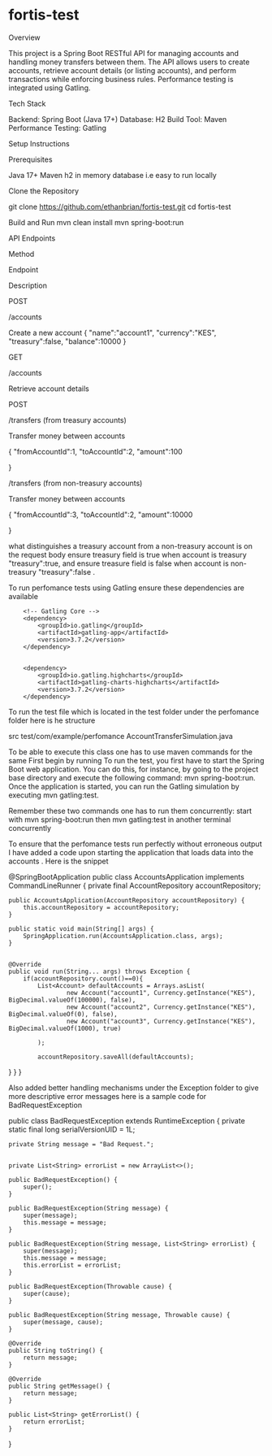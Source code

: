 # fortis-test

Overview

This project is a Spring Boot RESTful API for managing accounts and handling money transfers between them. The API allows users to create accounts, retrieve account details (or listing accounts), and perform transactions while enforcing business rules. Performance testing is integrated using Gatling.

Tech Stack

Backend: Spring Boot (Java 17+)
Database: H2
Build Tool: Maven
Performance Testing: Gatling

Setup Instructions

Prerequisites

Java 17+
Maven
h2 in memory database i.e easy to run locally

Clone the Repository

git clone https://github.com/ethanbrian/fortis-test.git
cd fortis-test

Build and Run
mvn clean install
mvn spring-boot:run

API Endpoints

Method

Endpoint

Description

POST

/accounts

Create a new account
{
    "name":"account1",
    "currency":"KES",
    "treasury":false,
    "balance":10000
}

GET

/accounts

Retrieve account details

POST

/transfers  (from treasury accounts)

Transfer money between accounts

{
    "fromAccountId":1,
    "toAccountId":2,
    "amount":100

}

/transfers  (from non-treasury accounts)

Transfer money between accounts

{
    "fromAccountId":3,
    "toAccountId":2,
    "amount":10000

}

what distinguishes  a treasury account from a non-treasury account is on the request body ensure treasury field is true when account is treasury  "treasury":true, and ensure treasure field is false when account is  non-treasury "treasury":false .

To run perfomance tests using Gatling ensure these dependencies are available 

		<!-- Gatling Core -->
		<dependency>
			<groupId>io.gatling</groupId>
			<artifactId>gatling-app</artifactId>
			<version>3.7.2</version>
		</dependency>


		<dependency>
			<groupId>io.gatling.highcharts</groupId>
			<artifactId>gatling-charts-highcharts</artifactId>
			<version>3.7.2</version>
		</dependency>

To run the test file which is located in the test folder under the perfomance folder
here is he structure 

src
test/com/example/perfomance
 AccountTransferSimulation.java

To be able to execute this class one has to use maven commands for the same 
First begin by running To run the test, you first have to start the Spring Boot web application. 
You can do this, for instance, by going to the project base directory and execute the following command: 
mvn spring-boot:run.
Once the application is started, you can run the Gatling simulation by executing
 mvn gatling:test.

 Remember these two commands one has to run them concurrently: start with mvn spring-boot:run then mvn gatling:test in another terminal concurrently

To ensure that the perfomance tests run perfectly without erroneous output I have added a code upon starting the application that loads data into the accounts . Here is the snippet 

@SpringBootApplication
public class AccountsApplication implements CommandLineRunner {
private final AccountRepository accountRepository;

    public AccountsApplication(AccountRepository accountRepository) {
        this.accountRepository = accountRepository;
    }

    public static void main(String[] args) {
		SpringApplication.run(AccountsApplication.class, args);
	}


	@Override
	public void run(String... args) throws Exception {
		if(accountRepository.count()==0){
			List<Account> defaultAccounts = Arrays.asList(
					new Account("account1", Currency.getInstance("KES"), BigDecimal.valueOf(100000), false),
					new Account("account2", Currency.getInstance("KES"), BigDecimal.valueOf(0), false),
					new Account("account3", Currency.getInstance("KES"), BigDecimal.valueOf(1000), true)

			);

			accountRepository.saveAll(defaultAccounts);
}
	}
}


Also added better handling mechanisms under the Exception folder  to give more descriptive error messages 
 here is a sample code for BadRequestException 

public class BadRequestException extends RuntimeException {
    private static final long serialVersionUID = 1L;

    private String message = "Bad Request.";


    private List<String> errorList = new ArrayList<>();

    public BadRequestException() {
        super();
    }

    public BadRequestException(String message) {
        super(message);
        this.message = message;
    }

    public BadRequestException(String message, List<String> errorList) {
        super(message);
        this.message = message;
        this.errorList = errorList;
    }

    public BadRequestException(Throwable cause) {
        super(cause);
    }

    public BadRequestException(String message, Throwable cause) {
        super(message, cause);
    }

    @Override
    public String toString() {
        return message;
    }

    @Override
    public String getMessage() {
        return message;
    }

    public List<String> getErrorList() {
        return errorList;
    }
}
